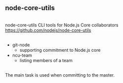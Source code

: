 <!-- background: node -->

## node-core-utils

<br />

<div class="card">
  <div class="card-text">
    <span class="title">node-core-utils</span>
    <span class="description">CLI tools for Node.js Core collaborators</span>
    <a href="https://github.com/nodejs/node-core-utils" target="_blank">
      https://github.com/nodejs/node-core-utils
    </a>
  </div>
  <div class="nodejs"></div>
</div>

<br />

* git-node
  * supporting commitment to Node.js core
* ncu-team
  * listing members of a team

<br />
The main task is used when committing to the master.
